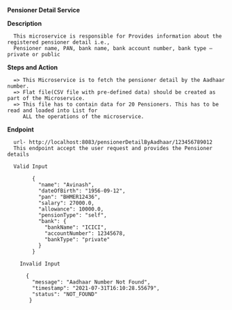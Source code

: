 **Pensioner Detail Service**
  
  **Description**
      
      This microservice is responsible for Provides information about the registered pensioner detail i.e., 
      Pensioner name, PAN, bank name, bank account number, bank type – private or public
    
   **Steps and Action**
   
      => This Microservice is to fetch the pensioner detail by the Aadhaar number.
      => Flat file(CSV file with pre-defined data) should be created as part of the Microservice. 
      => This file has to contain data for 20 Pensioners. This has to be read and loaded into List for 
         ALL the operations of the microservice.
      
   **Endpoint**
   
      url- http://localhost:8083/pensionerDetailByAadhaar/123456789012 
      This endpoint accept the user request and provides the Pensioner details
      
      Valid Input
      
            {
              "name": "Avinash",
              "dateOfBirth": "1956-09-12",
              "pan": "BHMER12436",
              "salary": 27000.0,
              "allowance": 10000.0,
              "pensionType": "self",
              "bank": {
                "bankName": "ICICI",
                "accountNumber": 12345678,
                "bankType": "private"
              }
            }
            
        Invalid Input
       
          {
            "message": "Aadhaar Number Not Found",
            "timestamp": "2021-07-31T16:10:28.55679",
            "status": "NOT_FOUND"
           }
        
    
